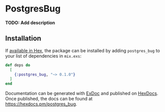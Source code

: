 # PostgresBug

**TODO: Add description**

## Installation

If [available in Hex](https://hex.pm/docs/publish), the package can be installed
by adding `postgres_bug` to your list of dependencies in `mix.exs`:

```elixir
def deps do
  [
    {:postgres_bug, "~> 0.1.0"}
  ]
end
```

Documentation can be generated with [ExDoc](https://github.com/elixir-lang/ex_doc)
and published on [HexDocs](https://hexdocs.pm). Once published, the docs can
be found at <https://hexdocs.pm/postgres_bug>.

